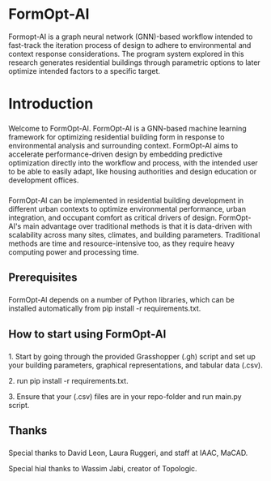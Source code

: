# FormOpt-AI
Formopt-AI is a graph neural network (GNN)-based workflow intended to fast-track the iteration process of design to adhere to environmental and context response considerations. The program system explored in this research generates residential buildings through parametric options to later optimize intended factors to a specific target.

<h1 align="left">Introduction</h1>

###

<p align="left">Welcome to FormOpt-AI. FormOpt-AI is a GNN-based machine learning framework for optimizing residential building form in response to environmental analysis and surrounding context. FormOpt-AI aims to accelerate performance-driven design by embedding predictive optimization directly into the workflow and process, with the intended user to be able to easily adapt, like housing authorities and design education or development offices.</p>

###

<p align="left"> FormOpt-AI can be implemented in residential building development in different urban contexts to optimize environmental performance, urban integration, and occupant comfort as critical drivers of design. FormOpt-AI's main advantage over traditional methods is that it is data-driven with scalability across many sites, climates, and building parameters. Traditional methods are time and resource-intensive too, as they require heavy computing power and processing time. </p>

###

<h2 align="left">Prerequisites</h2>

###

<p align="left"> FormOpt-AI depends on a number of Python libraries, which can be installed automatically from pip install -r requirements.txt. </p>

###

<h2 align="left">How to start using FormOpt-AI</h2>

###

<p align="left"> 1. Start by going through the provided Grasshopper (.gh) script and set up your building parameters, graphical representations, and tabular data (.csv). </p>
<p align="left"> 2. run pip install -r requirements.txt. </p>
<p align="left"> 3. Ensure that your (.csv) files are in your repo-folder and run main.py script. </p>

###

<h2 align="left">Thanks</h2>

###

<p align="left"> Special  thanks to David Leon, Laura Ruggeri, and staff at IAAC, MaCAD. </p>
<p align="left"> Special hial thanks to Wassim Jabi, creator of Topologic. </p>
